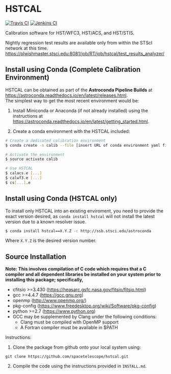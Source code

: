 # HSTCAL

[![Travis CI](https://travis-ci.org/spacetelescope/hstcal.svg?branch=master)](https://travis-ci.org/spacetelescope/hstcal)
[![Jenkins CI](https://ssbjenkins.stsci.edu/job/STScI/job/hstcal/job/master/badge/icon)](https://ssbjenkins.stsci.edu/job/STScI/job/hstcal/job/master/)

Calibration software for HST/WFC3, HST/ACS, and HST/STIS.

Nightly regression test results are available only from within the STScI network at this time.
https://plwishmaster.stsci.edu:8081/job/RT/job/hstcal/test_results_analyzer/

## Install using Conda (Complete Calibration Environment)

HSTCAL can be obtained as part of the
**Astroconda Pipeline Builds** at <https://astroconda.readthedocs.io/en/latest/releases.html>.  
The simplest way to get the most recent environment would be:

1.  Install Miniconda or Anaconda (if not already installed) using the instructions at <https://astroconda.readthedocs.io/en/latest/getting_started.html>.  

2.  Create a conda environment with the HSTCAL included:

```bash
# Create a dedicated calibration environment
$ conda create -n calib --file [insert URL of conda environment yaml file]

# Activate the environment
$ source activate calib

# Use HSTCAL
$ calacs.e [...]
$ calwf3.e [...]
$ cs[...].e
```

## Install using Conda (HSTCAL only)

To install only HSTCAL into an existing enviroment, you need to provide
the exact version desired, as `conda install hstcal` will not install the
latest version due to a known resolver issue.

```bash
$ conda install hstcal==X.Y.Z -c http://ssb.stsci.edu/astroconda
```

Where `X.Y.Z` is the desired version number.

## Source Installation

**Note:
This involves compilation of C code which requires that a C compiler and all dependent libraries be
installed on your system prior to installing this package; specifically,**
  - cfitsio >=3.430 (https://heasarc.gsfc.nasa.gov/fitsio/fitsio.html)
  - gcc >=4.4.7 (https://gcc.gnu.org)
  - openmp (http://www.openmp.org/)
  - pkg-config (https://www.freedesktop.org/wiki/Software/pkg-config)
  - python >=2.7 (https://www.python.org)
  - GCC may be supplemented by Clang under the following conditions:
    * Clang must be compiled with OpenMP support
    * A Fortran compiler must be available in $PATH

Instructions:

1. Clone the package from github onto your local system using:

  `git clone https://github.com/spacetelescope/hstcal.git`

2. Compile the code using the instructions provided in `INSTALL.md`.

